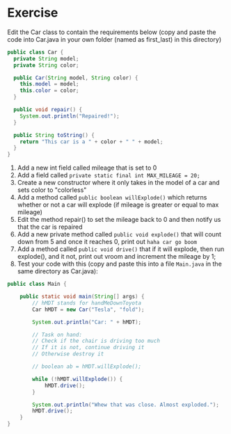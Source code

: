 # Exercise
Edit the Car class to contain the requirements below (copy and paste the code into Car.java in your own folder (named as first_last) in this directory)
```java
public class Car {
  private String model;
  private String color;

  public Car(String model, String color) {
    this.model = model;
    this.color = color;
  }

  public void repair() {
    System.out.println("Repaired!");
  }

  public String toString() {
    return "This car is a " + color + " " + model;
  }
}
```
1. Add a new int field called mileage that is set to 0
2. Add a field called `private static final int MAX_MILEAGE = 20;`
3. Create a new constructor where it only takes in the model of a car and sets color to "colorless"
4. Add a method called `public boolean willExplode()` which returns whether or not a car will explode (if mileage is greater or equal to max mileage)
5. Edit the method repair() to set the mileage back to 0 and then notify us that the car is repaired
6. Add a new private method called `public void explode()` that will count down from 5 and once it reaches 0, print out `haha car go boom`
7. Add a method called `public void drive()` that if it will explode, then run explode(), and it not, print out vroom and increment the mileage by 1;
8. Test your code with this (copy and paste this into a file `Main.java` in the same directory as Car.java):
```java
public class Main {

    public static void main(String[] args) {
        // hMDT stands for handMeDownToyota
        Car hMDT = new Car("Tesla", "fold");

        System.out.println("Car: " + hMDT);

        // Task on hand:
        // Check if the chair is driving too much
        // If it is not, continue driving it
        // Otherwise destroy it

        // boolean ab = hMDT.willExplode();

        while (!hMDT.willExplode()) {
            hMDT.drive();
        }

        System.out.println("Whew that was close. Almost exploded.");
        hMDT.drive();
    }
}
```
